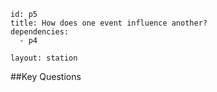 ````
id: p5
title: How does one event influence another?
dependencies:
  - p4

layout: station
````
##Key Questions